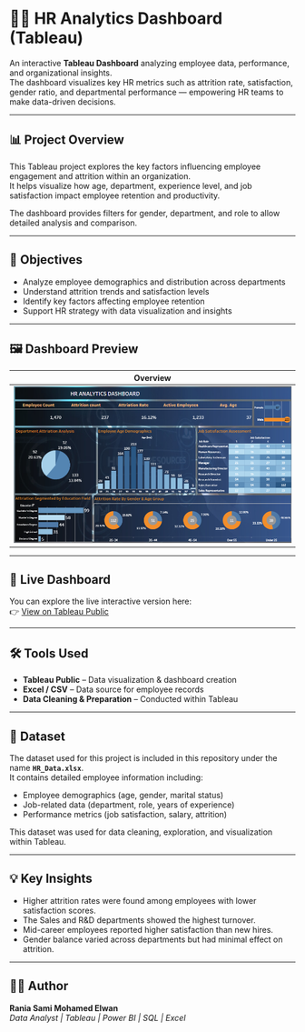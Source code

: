 # 👩‍💼 HR Analytics Dashboard (Tableau)

An interactive **Tableau Dashboard** analyzing employee data, performance, and organizational insights.  
The dashboard visualizes key HR metrics such as attrition rate, satisfaction, gender ratio, and departmental performance — empowering HR teams to make data-driven decisions.

---

## 📊 Project Overview

This Tableau project explores the key factors influencing employee engagement and attrition within an organization.  
It helps visualize how age, department, experience level, and job satisfaction impact employee retention and productivity.

The dashboard provides filters for gender, department, and role to allow detailed analysis and comparison.

---

## 🎯 Objectives

- Analyze employee demographics and distribution across departments  
- Understand attrition trends and satisfaction levels  
- Identify key factors affecting employee retention  
- Support HR strategy with data visualization and insights  

---

## 🖼️ Dashboard Preview

| Overview |
|-----------|
| ![Dashboard](t1.PNG) |

---

## 🔗 Live Dashboard

You can explore the live interactive version here:  
👉 [View on Tableau Public](https://public.tableau.com/app/profile/rania.elwan/viz/Book1_17606513899560/Dashboard1)

---

## 🛠️ Tools Used

- **Tableau Public** – Data visualization & dashboard creation  
- **Excel / CSV** – Data source for employee records  
- **Data Cleaning & Preparation** – Conducted within Tableau  

---

## 📁 Dataset

The dataset used for this project is included in this repository under the name **`HR_Data.xlsx`**.  
It contains detailed employee information including:

- Employee demographics (age, gender, marital status)  
- Job-related data (department, role, years of experience)  
- Performance metrics (job satisfaction, salary, attrition)  

This dataset was used for data cleaning, exploration, and visualization within Tableau.


---

## 💡 Key Insights

- Higher attrition rates were found among employees with lower satisfaction scores.  
- The Sales and R&D departments showed the highest turnover.  
- Mid-career employees reported higher satisfaction than new hires.  
- Gender balance varied across departments but had minimal effect on attrition.  

---

## 👩‍💻 Author

**Rania Sami Mohamed Elwan**  
_Data Analyst | Tableau | Power BI | SQL | Excel_

